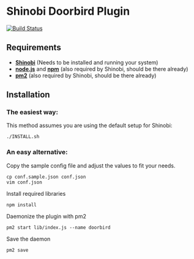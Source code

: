 # Shinobi Doorbird Plugin

[![Build Status](https://travis-ci.org/mafischer/shinobi-doorbird-plugin.svg?branch=master)](http://travis-ci.org/hapijs/code)

## Requirements

- [**Shinobi**](http://shinobi.video) (Needs to be installed and running your system)
- [**node.js**](http://nodejs.org) and [**npm**](https://www.npmjs.com/) (also required by Shinobi, should be there already)
- [**pm2**](http://pm2.keymetrics.io/) (also required by Shinobi, should be there already)

## Installation

### The easiest way:

This method assumes you are using the default setup for Shinobi:
```
./INSTALL.sh
```

### An easy alternative:

Copy the sample config file and adjust the values to fit your needs.
```
cp conf.sample.json conf.json
vim conf.json
```

Install required libraries
```
npm install
```

Daemonize the plugin with pm2
```
pm2 start lib/index.js --name doorbird
```

Save the daemon
```
pm2 save
```